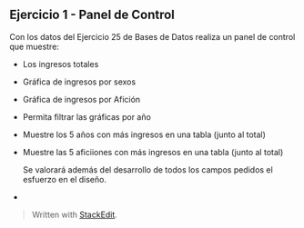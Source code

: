 ## Ejercicio 1 - Panel de Control	

Con los datos del Ejercicio 25 de Bases de Datos realiza un panel de control que muestre:

 - Los ingresos totales
 - Gráfica de ingresos por sexos
 - Gráfica de ingresos por Afición
 - Permita filtrar las gráficas por año
 - Muestre los 5 años con más ingresos en una tabla (junto al total)
 - Muestre las 5 aficiiones con más ingresos en una tabla (junto al total)

	Se valorará además del desarrollo de todos los campos pedidos el esfuerzo en el diseño.
 - 


> Written with [StackEdit](https://stackedit.io/).
<!--stackedit_data:
eyJoaXN0b3J5IjpbLTExOTM0NDMxNTJdfQ==
-->